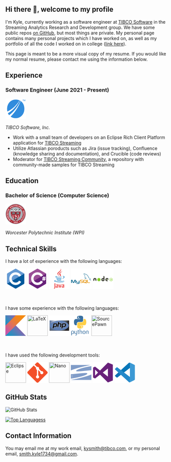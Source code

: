 ## Hi there 👋, welcome to my profile

I'm Kyle, currently working as a software engineer at [TIBCO Software](https://tibco.com) in the Streaming Analytics Research and Development group. We have some public repos [on GitHub](https://github.com/TIBCOSoftware), but most things are private. My personal page contains many personal projects which I have worked on, as well as my portfolio of all the code I worked on in college ([link here](https://github.com/kjsmita6/WPICode)).

This page is meant to be a more visual copy of my resume. If you would like my normal resume, please contact me using the information below.

## Experience
### Software Engineer (June 2021 - Present)
<img src=https://raw.githubusercontent.com/kjsmita6/kjsmita6/master/tibco.png width="64" height="64"/>

_TIBCO Software, Inc._

* Work with a small team of developers on an Eclipse Rich Client Platform application for [TIBCO Streaming](https://www.tibco.com/products/tibco-streaming) 
* Utilize Atlassian poroducts such as Jira (issue tracking), Confluence (knowledge sharing and documentation), and Crucible (code reviews)
* Moderator for [TIBCO Streaming Community](https://github.com/TIBCOSoftware/tibco-streaming-community), a repository with community-made samples for TIBCO Streaming

## Education
### Bachelor of Science (Computer Science)
<img src=https://raw.githubusercontent.com/kjsmita6/kjsmita6/master/wpi.png width="64" height="64"/>

*Worcester Polytechnic Institute (WPI)*

## Technical Skills
I have a lot of experience with the following languages:

<img src=https://raw.githubusercontent.com/devicons/devicon/master/icons/c/c-original.svg title="C" width="64" height="64"/> <img src=https://raw.githubusercontent.com/devicons/devicon/master/icons/csharp/csharp-original.svg title="C#" width="64" height="64"/> <img src=https://raw.githubusercontent.com/devicons/devicon/master/icons/java/java-original-wordmark.svg title="Java" width="64" height="64"/> <img src=https://raw.githubusercontent.com/devicons/devicon/master/icons/mysql/mysql-original-wordmark.svg title="MySQL" width="64" height="64"/> <img src=https://raw.githubusercontent.com/devicons/devicon/master/icons/nodejs/nodejs-original-wordmark.svg title="Nodejs" width="64" height="64"/>

<br><br>
I have some experience with the following languages:

<img src=https://raw.githubusercontent.com/devicons/devicon/master/icons/kotlin/kotlin-original.svg title="Kotlin" width="64" height="64"/> <img src=https://www.pdfa.org/wp-content/uploads/2021/01/latex-project-logo_288x288.png title="LaTeX" width="64" height="64"/> <img src=https://raw.githubusercontent.com/devicons/devicon/master/icons/php/php-original.svg title="PHP" height="64" width=64/><img src=https://raw.githubusercontent.com/devicons/devicon/master/icons/python/python-original-wordmark.svg title="Python" width="64" height="64"/> <img src=https://dreae.gallerycdn.vsassets.io/extensions/dreae/sourcepawn-vscode/0.1.4/1515276846898/Microsoft.VisualStudio.Services.Icons.Default title="SourcePawn" width="64" height="64"/>

<br><br>
I have used the following development tools:

<img src=https://cdn.freebiesupply.com/logos/large/2x/eclipse-11-logo-png-transparent.png title="Eclipse" width=64 height=64/> <img src=https://raw.githubusercontent.com/devicons/devicon/master/icons/git/git-original.svg title="Git" width="64" height=64/> <img src=https://upload.wikimedia.org/wikipedia/commons/thumb/8/8a/Gnu-nano.svg/256px-Gnu-nano.svg.png title="Nano" width="64" height="64"/> <img src=https://raw.githubusercontent.com/devicons/devicon/master/icons/subversion/subversion-original.svg title="Subversion" width="64" height="64"/> <img src=https://raw.githubusercontent.com/devicons/devicon/master/icons/visualstudio/visualstudio-plain.svg title="Visual Studio" width="64" height="64"/> <img src=https://raw.githubusercontent.com/devicons/devicon/master/icons/vscode/vscode-original.svg title="Visual Studio Code" width="64" height="64"/>

## GitHub Stats
![GitHub Stats](https://github-readme-stats.vercel.app/api?username=kjsmita6&count_private=true&show_icons=true)

[![Top Languagess](https://github-readme-stats.vercel.app/api/top-langs/?username=kjsmita6&hide=racket)](https://github.com/anuraghazra/github-readme-stats)

## Contact Information
You may email me at my work email, kysmith@tibco.com, or my personal email, smith.kyle1734@gmail.com.
<!--
**kjsmita6/kjsmita6** is a ✨ _special_ ✨ repository because its `README.md` (this file) appears on your GitHub profile.

Here are some ideas to get you started:

- 🔭 I’m currently working on ...
- 🌱 I’m currently learning ...
- 👯 I’m looking to collaborate on ...
- 🤔 I’m looking for help with ...
- 💬 Ask me about ...
- 📫 How to reach me: ...
- 😄 Pronouns: ...
- ⚡ Fun fact: ...
-->
